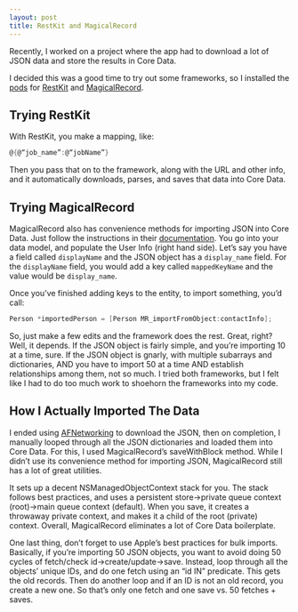 ```yaml
---
layout: post
title: RestKit and MagicalRecord
---
```


Recently, I worked on a project where the app had to download a lot of JSON data and store the results in Core Data.

I decided this was a good time to try out some frameworks, so I installed the [pods](https://cocoapods.org/) for [RestKit](https://github.com/RestKit/RestKit) and [MagicalRecord](https://github.com/magicalpanda/MagicalRecord).  

## Trying RestKit

With RestKit, you make a mapping, like:

```objectivec
@{@“job_name”:@“jobName”}
```

Then you pass that on to the framework, along with the URL and other info, and it automatically downloads, parses, and saves that data into Core Data.


## Trying MagicalRecord

MagicalRecord also has convenience methods for importing JSON into Core Data.  Just follow the instructions in their [documentation](https://github.com/magicalpanda/MagicalRecord/blob/master/Docs/Importing-Data.md).  You go into your data model, and populate the User Info (right hand side).  Let’s say you have a field called ```displayName``` and the JSON object has a ```display_name``` field. For the ```displayName``` field, you would add a key called ```mappedKeyName``` and the value would be ```display_name```.

Once you’ve finished adding keys to the entity, to import something, you’d call:
```objectivec
Person *importedPerson = [Person MR_importFromObject:contactInfo];  
```

So, just make a few edits and the framework does the rest.  Great, right?  Well, it depends.  If the JSON object is fairly simple, and you’re importing 10 at a time, sure.  If the JSON object is gnarly, with multiple subarrays and dictionaries, AND you have to import 50 at a time AND establish relationships among them, not so much.  I tried both frameworks, but  I felt like I had to do too much work to shoehorn the frameworks into my code.

## How I Actually Imported The Data

I ended using [AFNetworking](https://github.com/AFNetworking/AFNetworking) to download the JSON, then on completion, I manually looped through all the JSON dictionaries and loaded them into Core Data.  For this, I used MagicalRecord’s saveWithBlock method.  While I didn’t use its convenience method for importing JSON, MagicalRecord still has a lot of great utilities.

It sets up a decent NSManagedObjectContext stack for you.  The stack follows best practices, and uses a persistent store->private queue context (root)->main queue context (default).  When you save, it creates a throwaway private context, and makes it a child of the root (private) context.  Overall, MagicalRecord eliminates a lot of Core Data boilerplate.

One last thing, don’t forget to use Apple’s best practices for bulk imports.  Basically, if you’re importing 50 JSON objects, you want to avoid doing 50 cycles of fetch/check id->create/update->save.  Instead, loop through all the objects’ unique IDs, and do one fetch using an “id IN” predicate.  This gets the old records.  Then do another loop and if an ID is not an old record, you create a new one.  So that’s only one fetch and one save vs. 50 fetches + saves.


